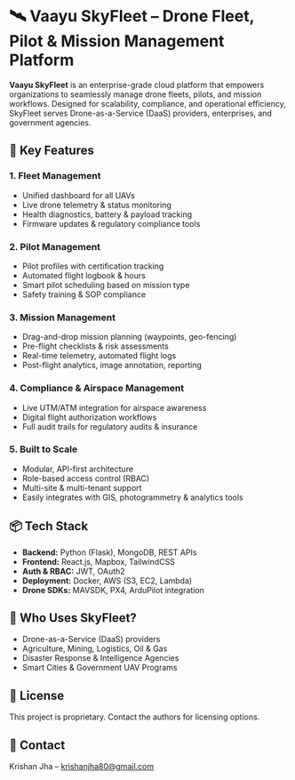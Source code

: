 <!DOCTYPE html>
<html lang="en">
<head>
  <meta charset="UTF-8">
  <title>Vaayu SkyFleet – UAV Management Platform</title>
</head>
<body>

  <h1>🛰️ Vaayu SkyFleet – Drone Fleet, Pilot & Mission Management Platform</h1>
  <p><strong>Vaayu SkyFleet</strong> is an enterprise-grade cloud platform that empowers organizations to seamlessly manage drone fleets, pilots, and mission workflows. Designed for scalability, compliance, and operational efficiency, SkyFleet serves Drone-as-a-Service (DaaS) providers, enterprises, and government agencies.</p>

  <h2>🚀 Key Features</h2>

  <h3>1. Fleet Management</h3>
  <ul>
    <li>Unified dashboard for all UAVs</li>
    <li>Live drone telemetry & status monitoring</li>
    <li>Health diagnostics, battery & payload tracking</li>
    <li>Firmware updates & regulatory compliance tools</li>
  </ul>

  <h3>2. Pilot Management</h3>
  <ul>
    <li>Pilot profiles with certification tracking</li>
    <li>Automated flight logbook & hours</li>
    <li>Smart pilot scheduling based on mission type</li>
    <li>Safety training & SOP compliance</li>
  </ul>

  <h3>3. Mission Management</h3>
  <ul>
    <li>Drag-and-drop mission planning (waypoints, geo-fencing)</li>
    <li>Pre-flight checklists & risk assessments</li>
    <li>Real-time telemetry, automated flight logs</li>
    <li>Post-flight analytics, image annotation, reporting</li>
  </ul>

  <h3>4. Compliance & Airspace Management</h3>
  <ul>
    <li>Live UTM/ATM integration for airspace awareness</li>
    <li>Digital flight authorization workflows</li>
    <li>Full audit trails for regulatory audits & insurance</li>
  </ul>

  <h3>5. Built to Scale</h3>
  <ul>
    <li>Modular, API-first architecture</li>
    <li>Role-based access control (RBAC)</li>
    <li>Multi-site & multi-tenant support</li>
    <li>Easily integrates with GIS, photogrammetry & analytics tools</li>
  </ul>

  <h2>📦 Tech Stack</h2>
  <ul>
    <li><strong>Backend:</strong> Python (Flask), MongoDB, REST APIs</li>
    <li><strong>Frontend:</strong> React.js, Mapbox, TailwindCSS</li>
    <li><strong>Auth & RBAC:</strong> JWT, OAuth2</li>
    <li><strong>Deployment:</strong> Docker, AWS (S3, EC2, Lambda)</li>
    <li><strong>Drone SDKs:</strong> MAVSDK, PX4, ArduPilot integration</li>
  </ul>

  <h2>👥 Who Uses SkyFleet?</h2>
  <ul>
    <li>Drone-as-a-Service (DaaS) providers</li>
    <li>Agriculture, Mining, Logistics, Oil & Gas</li>
    <li>Disaster Response & Intelligence Agencies</li>
    <li>Smart Cities & Government UAV Programs</li>
  </ul>

  <h2>📄 License</h2>
  <p>This project is proprietary. Contact the authors for licensing options.</p>

  <h2>📧 Contact</h2>
  <p>Krishan Jha – <a href="mailto:krishanjha80@gmail.com">krishanjha80@gmail.com</a></p>

</body>
</html>





